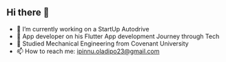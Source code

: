 ## Hi there 👋

- 🔭 I’m currently working on a StartUp Autodrive 
- 🌱 App developer on his Flutter App development Journey through Tech
- 👯 Studied Mechanical Engineering from Covenant University 
- 📫 How to reach me:  ipinnu.oladipo23@gmail.com
<!--
**ipinnu/ipinnu** is a ✨ _special_ ✨ repository because its `README.md` (this file) appears on your GitHub profile.





Here are some ideas to get you started:


- 🤔 I’m looking for help with ...
- 💬 Ask me about ...

- 😄 Pronouns: ...
- ⚡ Fun fact: ...
-->

